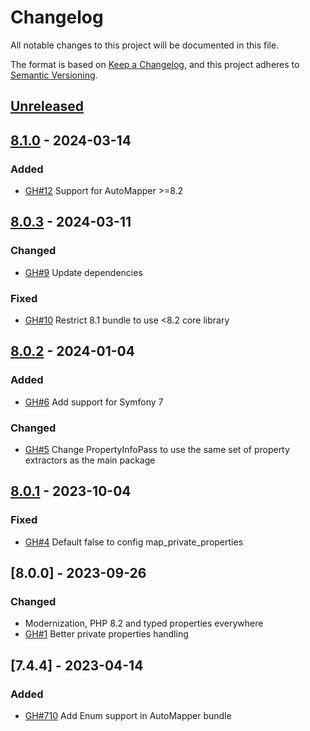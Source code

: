 # Changelog

All notable changes to this project will be documented in this file.

The format is based on [Keep a Changelog](https://keepachangelog.com/en/1.0.0/),
and this project adheres to [Semantic Versioning](https://semver.org/spec/v2.0.0.html).

## [Unreleased]
## [8.1.0] - 2024-03-14
### Added
- [GH#12](https://github.com/jolicode/automapper-bundle/pull/12) Support for AutoMapper >=8.2

## [8.0.3] - 2024-03-11
### Changed
- [GH#9](https://github.com/jolicode/automapper-bundle/pull/9) Update dependencies

### Fixed
- [GH#10](https://github.com/jolicode/automapper-bundle/pull/10) Restrict 8.1 bundle to use <8.2 core library

## [8.0.2] - 2024-01-04
### Added
- [GH#6](https://github.com/jolicode/automapper-bundle/pull/6) Add support for Symfony 7

### Changed
- [GH#5](https://github.com/jolicode/automapper-bundle/pull/5) Change PropertyInfoPass to use the same set of property extractors as the main package

## [8.0.1] - 2023-10-04
### Fixed
- [GH#4](https://github.com/jolicode/automapper-bundle/pull/4) Default false to config map_private_properties

## [8.0.0] - 2023-09-26
### Changed
- Modernization, PHP 8.2 and typed properties everywhere
- [GH#1](https://github.com/jolicode/automapper-bundle/pull/1) Better private properties handling

## [7.4.4] - 2023-04-14
### Added
- [GH#710](https://github.com/janephp/janephp/pull/710) Add Enum support in AutoMapper bundle

[Unreleased]: https://github.com/jolicode/automapper/compare/8.1.0...HEAD
[8.1.0]: https://github.com/janephp/janephp/compare/8.0.3...8.1.0
[8.0.3]: https://github.com/janephp/janephp/compare/8.0.2...8.0.3
[8.0.2]: https://github.com/janephp/janephp/compare/8.0.1...8.0.2
[8.0.1]: https://github.com/janephp/janephp/compare/8.0.0...8.0.1
